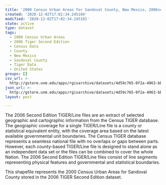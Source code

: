 ```yaml
---
title: '2000 Census Urban Areas for Sandoval County, New Mexico, 2006se TIGER'
created: '2020-12-02T17:02:34.245184'
modified: '2020-12-02T17:02:34.245191'
state: active
type: dataset
tags:
  - 2000 Census Urban Areas
  - 2006 Tiger Second Edition
  - Census Data
  - County
  - New Mexico
  - Sandoval County
  - Tiger Data
  - United States
groups: []
csv_url: >-
  http://gstore.unm.edu/apps/rgisarchive/datasets/4d59c765-0f2a-4963-bbc1-c7bcc4ae92a5/tgr2006se_sand_urb00.derived.csv
json_url: >-
  http://gstore.unm.edu/apps/rgisarchive/datasets/4d59c765-0f2a-4963-bbc1-c7bcc4ae92a5/tgr2006se_sand_urb00.derived.json
layout: post

---
```

The 2006 Second Edition TIGER/Line files are an extract of selected geographic and cartographic information from the Census TIGER database.  The geographic coverage for a single TIGER/Line file is a county or statistical equivalent entity, with the coverage area based on the latest available governmental unit boundaries. The Census TIGER database represents a seamless national file with no overlaps or gaps between parts.  However, each county-based TIGER/Line file is designed to stand alone as an independent data set or the files can be combined to cover the whole Nation.  The 2006 Second Edition  TIGER/Line files consist of line segments representing physical features and governmental and statistical boundaries.  

This shapefile represents the 2000 Census Urban Areas for Sandoval County stored in the 2006 TIGER Second Edition dataset.
